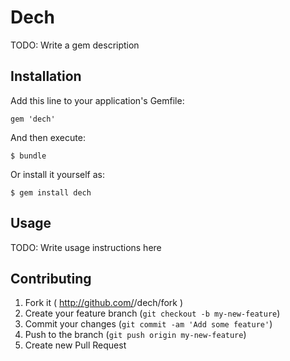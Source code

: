 # Dech

TODO: Write a gem description

## Installation

Add this line to your application's Gemfile:

    gem 'dech'

And then execute:

    $ bundle

Or install it yourself as:

    $ gem install dech

## Usage

TODO: Write usage instructions here

## Contributing

1. Fork it ( http://github.com/<my-github-username>/dech/fork )
2. Create your feature branch (`git checkout -b my-new-feature`)
3. Commit your changes (`git commit -am 'Add some feature'`)
4. Push to the branch (`git push origin my-new-feature`)
5. Create new Pull Request
